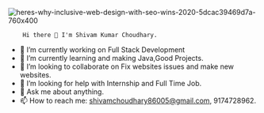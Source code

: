 ![heres-why-inclusive-web-design-with-seo-wins-2020-5dcac39469d7a-760x400](https://user-images.githubusercontent.com/68122183/138030348-c5cb1808-b104-479f-96fb-599aafead6f3.png)
        
        Hi there 👋 I'm Shivam Kumar Choudhary.

- 🔭 I’m currently working on Full Stack Development
- 🌱 I’m currently learning and making Java,Good Projects.
- 👯 I’m looking to collaborate on Fix websites issues and make new websites.
- 🤔 I’m looking for help with Internship and Full Time Job.
- 💬 Ask me about anything.
- 📫 How to reach me: shivamchoudhary86005@gmail.com, 9174728962.
